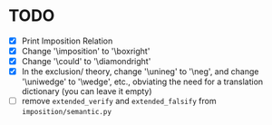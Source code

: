 # TODO

- [x] Print Imposition Relation
- [x] Change '\\imposition' to '\\boxright'
- [x] Change '\\could' to '\\diamondright'
- [x] In the exclusion/ theory, change '\\unineg' to '\\neg', and change '\\uniwedge' to '\\wedge', etc., obviating the need for a translation dictionary (you can leave it empty)
- [ ] remove `extended_verify` and `extended_falsify` from `imposition/semantic.py`
